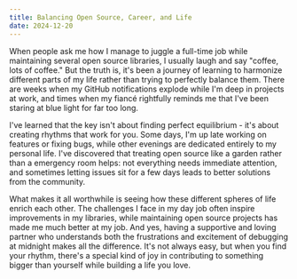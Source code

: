 ```yaml
---
title: Balancing Open Source, Career, and Life
date: 2024-12-20
---
```


When people ask me how I manage to juggle a full-time job while maintaining several open source libraries, I usually laugh and say "coffee, lots of coffee." But the truth is, it's been a journey of learning to harmonize different parts of my life rather than trying to perfectly balance them. There are weeks when my GitHub notifications explode while I'm deep in projects at work, and times when my fiancé rightfully reminds me that I've been staring at blue light for far too long.

I've learned that the key isn't about finding perfect equilibrium - it's about creating rhythms that work for you. Some days, I'm up late working on features or fixing bugs, while other evenings are dedicated entirely to my personal life. I've discovered that treating open source like a garden rather than a emergency room helps: not everything needs immediate attention, and sometimes letting issues sit for a few days leads to better solutions from the community.

What makes it all worthwhile is seeing how these different spheres of life enrich each other. The challenges I face in my day job often inspire improvements in my libraries, while maintaining open source projects has made me much better at my job. And yes, having a supportive and loving partner who understands both the frustrations and excitement of debugging at midnight makes all the difference. It's not always easy, but when you find your rhythm, there's a special kind of joy in contributing to something bigger than yourself while building a life you love.
